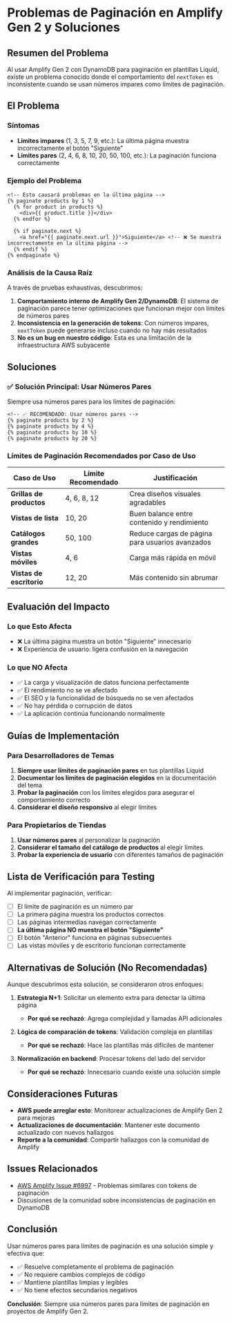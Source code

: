# Problemas de Paginación en Amplify Gen 2 y Soluciones

## Resumen del Problema

Al usar Amplify Gen 2 con DynamoDB para paginación en plantillas Liquid, existe un problema conocido donde el comportamiento del `nextToken` es inconsistente cuando se usan números impares como límites de paginación.

## El Problema

### Síntomas

- **Límites impares** (1, 3, 5, 7, 9, etc.): La última página muestra incorrectamente el botón "Siguiente"
- **Límites pares** (2, 4, 6, 8, 10, 20, 50, 100, etc.): La paginación funciona correctamente

### Ejemplo del Problema

```liquid
<!-- Esto causará problemas en la última página -->
{% paginate products by 1 %}
  {% for product in products %}
    <div>{{ product.title }}</div>
  {% endfor %}

  {% if paginate.next %}
    <a href="{{ paginate.next.url }}">Siguiente</a> <!-- ❌ Se muestra incorrectamente en la última página -->
  {% endif %}
{% endpaginate %}
```

### Análisis de la Causa Raíz

A través de pruebas exhaustivas, descubrimos:

1. **Comportamiento interno de Amplify Gen 2/DynamoDB**: El sistema de paginación parece tener optimizaciones que funcionan mejor con límites de números pares
2. **Inconsistencia en la generación de tokens**: Con números impares, `nextToken` puede generarse incluso cuando no hay más resultados
3. **No es un bug en nuestro código**: Esta es una limitación de la infraestructura AWS subyacente

## Soluciones

### ✅ Solución Principal: Usar Números Pares

Siempre usa números pares para los límites de paginación:

```liquid
<!-- ✅ RECOMENDADO: Usar números pares -->
{% paginate products by 2 %}
{% paginate products by 4 %}
{% paginate products by 10 %}
{% paginate products by 20 %}
```

### Límites de Paginación Recomendados por Caso de Uso

| Caso de Uso              | Límite Recomendado | Justificación                                   |
| ------------------------ | ------------------ | ----------------------------------------------- |
| **Grillas de productos** | 4, 6, 8, 12        | Crea diseños visuales agradables                |
| **Vistas de lista**      | 10, 20             | Buen balance entre contenido y rendimiento      |
| **Catálogos grandes**    | 50, 100            | Reduce cargas de página para usuarios avanzados |
| **Vistas móviles**       | 4, 6               | Carga más rápida en móvil                       |
| **Vistas de escritorio** | 12, 20             | Más contenido sin abrumar                       |

## Evaluación del Impacto

### Lo que Esto Afecta

- ❌ La última página muestra un botón "Siguiente" innecesario
- ❌ Experiencia de usuario: ligera confusión en la navegación

### Lo que NO Afecta

- ✅ La carga y visualización de datos funciona perfectamente
- ✅ El rendimiento no se ve afectado
- ✅ El SEO y la funcionalidad de búsqueda no se ven afectados
- ✅ No hay pérdida o corrupción de datos
- ✅ La aplicación continúa funcionando normalmente

## Guías de Implementación

### Para Desarrolladores de Temas

1. **Siempre usar límites de paginación pares** en tus plantillas Liquid
2. **Documentar los límites de paginación elegidos** en la documentación del tema
3. **Probar la paginación** con los límites elegidos para asegurar el comportamiento correcto
4. **Considerar el diseño responsivo** al elegir límites

### Para Propietarios de Tiendas

1. **Usar números pares** al personalizar la paginación
2. **Considerar el tamaño del catálogo de productos** al elegir límites
3. **Probar la experiencia de usuario** con diferentes tamaños de paginación

## Lista de Verificación para Testing

Al implementar paginación, verificar:

- [ ] El límite de paginación es un número par
- [ ] La primera página muestra los productos correctos
- [ ] Las páginas intermedias navegan correctamente
- [ ] **La última página NO muestra el botón "Siguiente"**
- [ ] El botón "Anterior" funciona en páginas subsecuentes
- [ ] Las vistas móviles y de escritorio funcionan correctamente

## Alternativas de Solución (No Recomendadas)

Aunque descubrimos esta solución, se consideraron otros enfoques:

1. **Estrategia N+1**: Solicitar un elemento extra para detectar la última página

   - **Por qué se rechazó**: Agrega complejidad y llamadas API adicionales

2. **Lógica de comparación de tokens**: Validación compleja en plantillas

   - **Por qué se rechazó**: Hace las plantillas más difíciles de mantener

3. **Normalización en backend**: Procesar tokens del lado del servidor
   - **Por qué se rechazó**: Innecesario cuando existe una solución simple

## Consideraciones Futuras

- **AWS puede arreglar esto**: Monitorear actualizaciones de Amplify Gen 2 para mejoras
- **Actualizaciones de documentación**: Mantener este documento actualizado con nuevos hallazgos
- **Reporte a la comunidad**: Compartir hallazgos con la comunidad de Amplify

## Issues Relacionados

- [AWS Amplify Issue #6997](https://github.com/aws-amplify/amplify-js/issues/6997) - Problemas similares con tokens de paginación
- Discusiones de la comunidad sobre inconsistencias de paginación en DynamoDB

## Conclusión

Usar números pares para límites de paginación es una solución simple y efectiva que:

- ✅ Resuelve completamente el problema de paginación
- ✅ No requiere cambios complejos de código
- ✅ Mantiene plantillas limpias y legibles
- ✅ No tiene efectos secundarios negativos

**Conclusión**: Siempre usa números pares para límites de paginación en proyectos de Amplify Gen 2.
